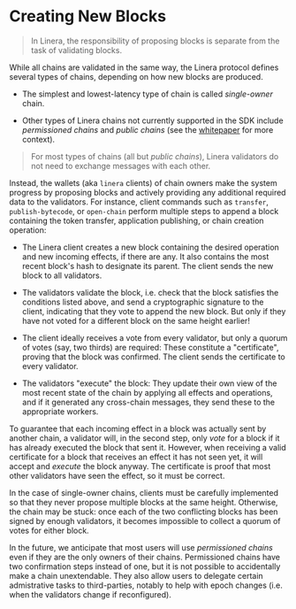 # Creating New Blocks

> In Linera, the responsibility of proposing blocks is separate from the task of
> validating blocks.

While all chains are validated in the same way, the Linera protocol defines several
types of chains, depending on how new blocks are produced.

- The simplest and lowest-latency type of chain is called _single-owner_ chain.

- Other types of Linera chains not currently supported in the SDK include _permissioned
  chains_ and _public chains_ (see the [whitepaper](linera.io/whitepaper) for more context).

> For most types of chains (all but _public chains_), Linera validators do not need to
> exchange messages with each other.

Instead, the wallets (aka `linera` clients) of chain owners make the system progress by
proposing blocks and actively providing any additional required data to the validators.
For instance, client commands such as `transfer`, `publish-bytecode`, or `open-chain`
perform multiple steps to append a block containing the token transfer, application
publishing, or chain creation operation:

- The Linera client creates a new block containing the desired operation and new incoming
  effects, if there are any. It also contains the most recent block's hash to designate
  its parent. The client sends the new block to all validators.

- The validators validate the block, i.e. check that the block satisfies the conditions
  listed above, and send a cryptographic signature to the client, indicating that they
  vote to append the new block. But only if they have not voted for a different block on
  the same height earlier!

- The client ideally receives a vote from every validator, but only a quorum of votes
  (say, two thirds) are required: These constitute a "certificate", proving that the block
  was confirmed. The client sends the certificate to every validator.

- The validators "execute" the block: They update their own view of the most recent state
  of the chain by applying all effects and operations, and if it generated any cross-chain
  messages, they send these to the appropriate workers.

To guarantee that each incoming effect in a block was actually sent by another chain, a
validator will, in the second step, only _vote_ for a block if it has already executed
the block that sent it. However, when receiving a valid certificate for a block that
receives an effect it has not seen yet, it will accept and _execute_ the block anyway. The
certificate is proof that most other validators have seen the effect, so it must be
correct.

In the case of single-owner chains, clients must be carefully implemented so that they
never propose multiple blocks at the same height. Otherwise, the chain may be stuck: once
each of the two conflicting blocks has been signed by enough validators, it becomes
impossible to collect a quorum of votes for either block.

In the future, we anticipate that most users will use _permissioned chains_ even if they
are the only owners of their chains. Permissioned chains have two confirmation steps
instead of one, but it is not possible to accidentally make a chain unextendable. They
also allow users to delegate certain admistrative tasks to third-parties, notably to help
with epoch changes (i.e. when the validators change if reconfigured).
